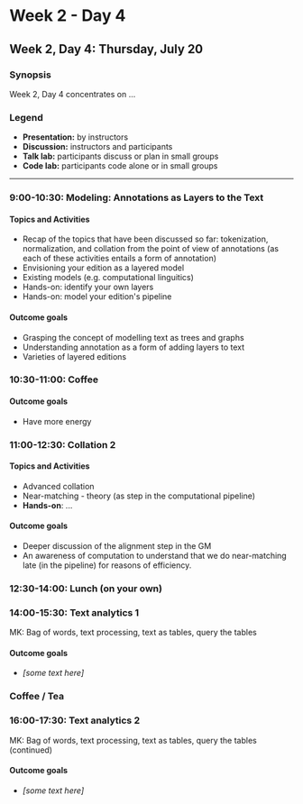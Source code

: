 # Week 2 - Day 4

## Week 2, Day 4: Thursday, July 20

### Synopsis

Week 2, Day 4 concentrates on ... 

### Legend

* **Presentation:** by instructors
* **Discussion:** instructors and participants
* **Talk lab:** participants discuss or plan in small groups
* **Code lab:** participants code alone or in small groups

-------


### 9:00-10:30: Modeling: Annotations as Layers to the Text

#### Topics and Activities
* Recap of the topics that have been discussed so far: tokenization, normalization, and collation from the point of view of annotations (as each of these activities entails a form of annotation)
* Envisioning your edition as a layered model
* Existing models (e.g. computational linguitics) 
* Hands-on: identify your own layers
* Hands-on: model your edition's pipeline

#### Outcome goals
* Grasping the concept of modelling text as trees and graphs
* Understanding annotation as a form of adding layers to text
* Varieties of layered editions

### 10:30-11:00: Coffee

#### Outcome goals
* Have more energy

### 11:00-12:30: Collation 2

#### Topics and Activities
* Advanced collation
* Near-matching - theory (as step in the computational pipeline) 
* **Hands-on**: ...

#### Outcome goals
* Deeper discussion of the alignment step in the GM
* An awareness of computation to understand that we do near-matching late (in the pipeline) for reasons of efficiency. 

### 12:30-14:00: Lunch (on your own)

### 14:00-15:30: Text analytics 1

MK: Bag of words, text processing, text as tables, query the tables

#### Outcome goals
* _[some text here]_

### Coffee / Tea

### 16:00-17:30: Text analytics 2

MK: Bag of words, text processing, text as tables, query the tables (continued)

#### Outcome goals
* _[some text here]_



